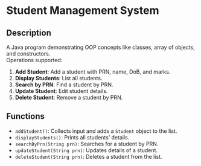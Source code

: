 # Student Management System

## Description
A Java program demonstrating OOP concepts like classes, array of objects, and constructors.  
Operations supported:
1. **Add Student**: Add a student with PRN, name, DoB, and marks.
2. **Display Students**: List all students.
3. **Search by PRN**: Find a student by PRN.
4. **Update Student**: Edit student details.
5. **Delete Student**: Remove a student by PRN.

## Functions
- `addStudent()`: Collects input and adds a `Student` object to the list.
- `displayStudents()`: Prints all students’ details.
- `searchByPrn(String prn)`: Searches for a student by PRN.
- `updateStudent(String prn)`: Updates details of a student.
- `deleteStudent(String prn)`: Deletes a student from the list.
